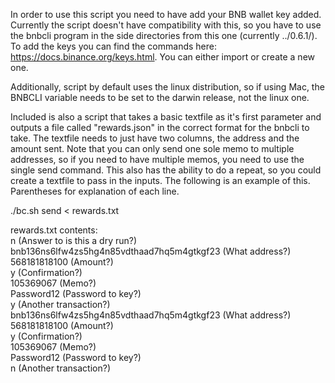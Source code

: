 In order to use this script you need to have add your BNB wallet key added. Currently the script doesn't have compatibility with this, so you have to use the bnbcli program in the side directories from this one (currently ../0.6.1/). To add the keys you can find the commands here: https://docs.binance.org/keys.html. You can either import or create a new one.

Additionally, script by default uses the linux distribution, so if using Mac, the BNBCLI variable needs to be set to the darwin release, not the linux one.

Included is also a script that takes a basic textfile as it's first parameter and outputs a file called "rewards.json" in the correct format for the bnbcli to take. The textfile needs to just have two columns, the address and the amount sent. Note that you can only send one sole memo to multiple addresses, so if you need to have multiple memos, you need to use the single send command. This also has the ability to do a repeat, so you could create a textfile to pass in the inputs. The following is an example of this. Parentheses for explanation of each line.

./bc.sh send < rewards.txt

rewards.txt contents:  
n (Answer to is this a dry run?)  
bnb136ns6lfw4zs5hg4n85vdthaad7hq5m4gtkgf23 (What address?)  
568181818100 (Amount?)  
y (Confirmation?)  
105369067 (Memo?)  
Password12 (Password to key?)  
y (Another transaction?)  
bnb136ns6lfw4zs5hg4n85vdthaad7hq5m4gtkgf23 (What address?)  
568181818100 (Amount?)  
y (Confirmation?)  
105369067 (Memo?)  
Password12 (Password to key?)  
n (Another transaction?)
